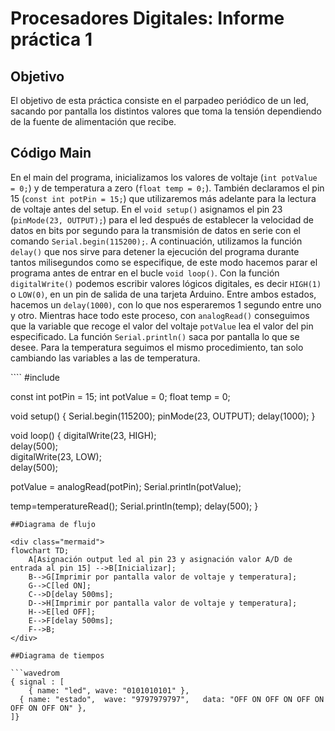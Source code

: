 # Procesadores Digitales: Informe práctica 1

## Objetivo
El objetivo de esta práctica consiste en el parpadeo periódico de un led, sacando por pantalla los distintos valores que toma la tensión dependiendo de la fuente de alimentación que recibe.

## Código Main

</div align="justify">

En el main del programa, inicializamos los valores de voltaje (`int potValue = 0;`) y de temperatura a zero (`float temp = 0;`). También declaramos el pin 15 (`const int potPin = 15;`) que utilizaremos más adelante para la lectura de voltaje antes del setup. En el `void setup()` asignamos el pin 23 (`pinMode(23, OUTPUT);`) para el led después de establecer la velocidad de datos en bits por segundo para la transmisión de datos en serie con el comando `Serial.begin(115200);`. A continuación, utilizamos la función `delay()` que nos sirve para detener la ejecución del programa durante tantos milisegundos como se especifique, de este modo hacemos parar el programa antes de entrar en el bucle `void loop()`. Con la función `digitalWrite()` podemos escribir valores lógicos digitales, es decir `HIGH(1)` o `LOW(0)`, en un pin de salida de una tarjeta Arduino. Entre ambos estados, hacemos un `delay(1000)`, con lo que nos esperaremos 1 segundo entre uno y otro. Mientras hace todo este proceso, con `analogRead()` conseguimos que la variable que recoge el valor del voltaje `potValue` lea el valor del pin especificado. La función `Serial.println()` saca por pantalla lo que se desee. Para la temperatura seguimos el mismo procedimiento, tan solo cambiando las variables a las de temperatura.
</div>
````
#include <Arduino.h>

const int potPin = 15;
int potValue = 0;
float temp = 0;

void setup() {
  Serial.begin(115200);
  pinMode(23, OUTPUT);
  delay(1000);
}

void loop() {
  digitalWrite(23, HIGH);  
  delay(500);                  
  digitalWrite(23, LOW);  
  delay(500);

  potValue = analogRead(potPin);
  Serial.println(potValue);
  
  temp=temperatureRead();
  Serial.println(temp);
  delay(500);
}
````
##Diagrama de flujo

<div class="mermaid">
flowchart TD;
    A[Asignación output led al pin 23 y asignación valor A/D de entrada al pin 15] -->B[Inicializar];    
    B-->G[Imprimir por pantalla valor de voltaje y temperatura];
    G-->C[led ON];
    C-->D[delay 500ms];
    D-->H[Imprimir por pantalla valor de voltaje y temperatura];
    H-->E[led OFF];
    E-->F[delay 500ms];
    F-->B;
</div>

##Diagrama de tiempos

```wavedrom
{ signal : [
    { name: "led", wave: "0101010101" },
  { name: "estado",  wave: "9797979797",   data: "OFF ON OFF ON OFF ON OFF ON OFF ON" },
]}
